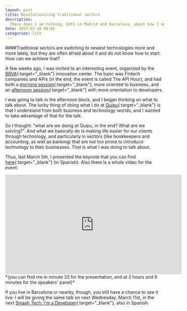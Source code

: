 ```yaml
---
layout: post
title: Revolutionizing traditional sectors
description:
  These days I am talking, both in Madrid and Barcelona, about how I understand the revolution of traditional sectors through technology.
date: 2015-03-10 00:05
categories: life
---
```


####Traditional sectors are switching to newest technologies more and more lately, but they are often afraid about it and do not know how to start. How can we achieve that?

A few weeks ago, I was invited to an interesting event, organized by the [BBVA](https://www.bbva.es/particulares/index.jsp){:target="_blank"}
innovation center. The topic was Fintech companies and APIs (in the end, the event is called The API Hour), and had both a
[morning session](https://www.centrodeinnovacionbbva.com/eventos/evento-api-hour-fintech-api-hackers-sesion-de-manana){:target="_blank"},
more oriented to business, and an
[afternoon session](https://www.centrodeinnovacionbbva.com/eventos/evento-api-hour-fintech-api-hackers-sesion-de-tarde){:target="_blank"}
with more orientation to developers.

I was going to talk in the afternoon block, and I began thinking on what to talk about. The lucky thing of doing what I do at
[Quipu](https://getquipu.com/en){:target="_blank"} is that I understand from both business and technology worlds, and I wanted to take
advantage of that for the talk.

So I thought: "what are we doing at Quipu, in the end? What are we solving?". And what we basically do is making life easier for our clients
through technology, and particularly in sectors (like bookkeepers and accounting, as well as banking) that are not too prone to introduce
technology to their businesses. That is what I was doing to talk about.

Thus, last March 5th, I presented the keynote that you can find
[here](/files/api-hour-revolutionizing-traditional-sectors.pdf){:target="_blank"}
(in Spanish). Also there is a whole video for the event:

<iframe width="560" height="315" src="https://www.youtube.com/embed/UYh6pZ3xN28" frameborder="0" allowfullscreen></iframe>
*(you can find me in minute 33 for the presentation, and at 2 hours and 9 minutes for the speakers' panel)*

If you live in Barcelona or nearby, though, you still have a chance to see it live: I will be giving the same talk on next Wednesday,
March 11st, in the next [Smash Tech: I'm a Developer](http://smash-tech.com/developers/){:target="_blank"}, also in Spanish.
